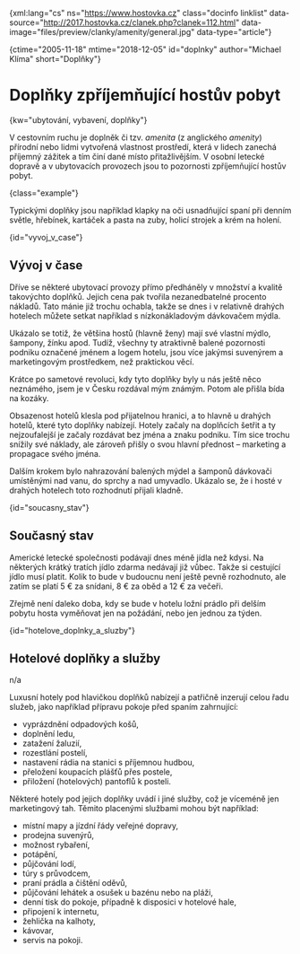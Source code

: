 
{xml:lang="cs" ns="https://www.hostovka.cz" class="docinfo linklist" data-source="http://2017.hostovka.cz/clanek.php?clanek=112.html" data-image="files/preview/clanky/amenity/general.jpg" data-type="article"}

{ctime="2005-11-18" mtime="2018-12-05" id="doplnky" author="Michael Klíma" short="Doplňky"}

# Doplňky zpříjemňující hostův pobyt

<!-- generated attribute kw by user_udpatekw.sh on 2020-02-28, do not edit -->

{kw="ubytování, vybavení, doplňky"}

V cestovním ruchu je doplněk či tzv. _amenita_ (z anglického _amenity_) přírodní nebo lidmi vytvořená vlastnost prostředí, která v lidech zanechá příjemný zážitek a tím činí dané místo přitažlivějším. V osobní letecké dopravě a v ubytovacích provozech jsou to pozornosti zpříjemňující hostův pobyt.

{class="example"}

Typickými doplňky jsou například klapky na oči usnadňující spaní při denním světle, hřebínek, kartáček a pasta na zuby, holicí strojek a krém na holení.

{id="vyvoj\_v\_case"}

## Vývoj v čase

Dříve se některé ubytovací provozy přímo předháněly v množství a kvalitě takovýchto doplňků. Jejich cena pak tvořila nezanedbatelné procento nákladů. Tato mánie již trochu ochabla, takže se dnes i v relativně drahých hotelech můžete setkat například s nízkonákladovým dávkovačem mýdla.

Ukázalo se totiž, že většina hostů (hlavně ženy) mají své vlastní mýdlo, šampony, žínku apod. Tudíž, všechny ty atraktivně balené pozornosti podniku označené jménem a logem hotelu, jsou více jakýmsi suvenýrem a marketingovým prostředkem, než praktickou věcí.

Krátce po sametové revoluci, kdy tyto doplňky byly u nás ještě něco neznámého, jsem je v Česku rozdával mým známým. Potom ale přišla bída na kozáky.

Obsazenost hotelů klesla pod přijatelnou hranici, a to hlavně u drahých hotelů, které tyto doplňky nabízejí. Hotely začaly na doplňcích šetřit a ty nejzoufalejší je začaly rozdávat bez jména a znaku podniku. Tím sice trochu snížily své náklady, ale zároveň přišly o svou hlavní přednost – marketing a propagace svého jména.

Dalším krokem bylo nahrazování balených mýdel a šamponů dávkovači umístěnými nad vanu, do sprchy a nad umyvadlo. Ukázalo se, že i hosté v drahých hotelech toto rozhodnutí přijali kladně.

{id="soucasny_stav"}

## Současný stav

Americké letecké společnosti podávají dnes méně jídla než kdysi. Na některých krátký tratích jídlo zdarma nedávají již vůbec. Takže si cestující jídlo musí platit. Kolik to bude v budoucnu není ještě pevně rozhodnuto, ale zatím se platí 5 € za snídani, 8 € za oběd a 12 € za večeři.

Zřejmě není daleko doba, kdy se bude v hotelu ložní prádlo při delším pobytu hosta vyměňovat jen na požádání, nebo jen jednou za týden.

{id="hotelove\_doplnky\_a_sluzby"}

## Hotelové doplňky a služby

n/a

Luxusní hotely pod hlavičkou doplňků nabízejí a patřičně inzerují celou řadu služeb, jako například přípravu pokoje před spaním zahrnující:

  * vyprázdnění odpadových košů,
  * doplnění ledu,
  * zatažení žaluzií,
  * rozestlání postelí,
  * nastavení rádia na stanici s příjemnou hudbou,
  * přeložení koupacích plášťů přes postele,
  * přiložení (hotelových) pantoflů k posteli.

Některé hotely pod jejich doplňky uvádí i jiné služby, což je víceméně jen marketingový tah. Těmito placenými službami mohou být například:

  * místní mapy a jízdní řády veřejné dopravy,
  * prodejna suvenýrů,
  * možnost rybaření,
  * potápění,
  * půjčování lodí,
  * túry s průvodcem,
  * praní prádla a čištění oděvů,
  * půjčování lehátek a osušek u bazénu nebo na pláži,
  * denní tisk do pokoje, případně k disposici v hotelové hale,
  * připojení k internetu,
  * žehlička na kalhoty,
  * kávovar,
  * servis na pokoji.

